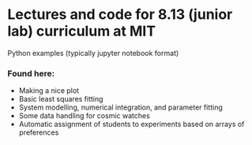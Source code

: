# Lectures and code for 8.13 (junior lab) curriculum at MIT
Python examples (typically jupyter notebook format) 


### Found here:
- Making a nice plot
- Basic least squares fitting
- System modelling, numerical integration, and parameter fitting
- Some data handling for cosmic watches
- Automatic assignment of students to experiments based on arrays of preferences
